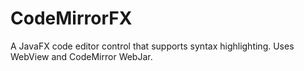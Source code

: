 # CodeMirrorFX

A JavaFX code editor control that supports syntax highlighting.
Uses WebView and CodeMirror WebJar.
